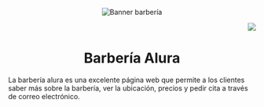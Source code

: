 <p align="center">
  <img src="https://github.com/user-attachments/assets/b759982e-c2ab-458d-9942-46fa508710fd" alt="Banner barbería"/>
</p>

<p align="right">
  <img src="https://img.shields.io/badge/STATUS-%20COMPLETADO-green" />
</p>

<h1 align="center">Barbería Alura</h1>

<p>La barbería alura es una excelente página web que permite a los clientes saber más sobre la barbería, ver la ubicación, precios y pedir cita a través de correo electrónico.</p>
